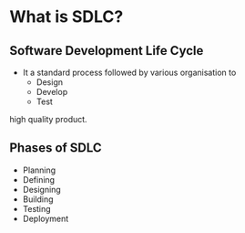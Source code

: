 # What is SDLC?
## Software Development Life Cycle
- It a standard process followed by various organisation to 
  - Design
  - Develop
  - Test
 
high quality product.

## Phases of SDLC
- Planning
- Defining
- Designing
- Building
- Testing
- Deployment
